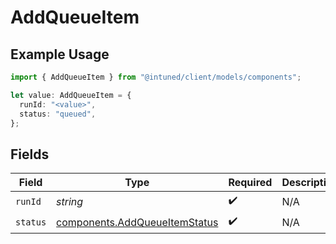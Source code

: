 # AddQueueItem

## Example Usage

```typescript
import { AddQueueItem } from "@intuned/client/models/components";

let value: AddQueueItem = {
  runId: "<value>",
  status: "queued",
};
```

## Fields

| Field                                                                          | Type                                                                           | Required                                                                       | Description                                                                    |
| ------------------------------------------------------------------------------ | ------------------------------------------------------------------------------ | ------------------------------------------------------------------------------ | ------------------------------------------------------------------------------ |
| `runId`                                                                        | *string*                                                                       | :heavy_check_mark:                                                             | N/A                                                                            |
| `status`                                                                       | [components.AddQueueItemStatus](../../models/components/addqueueitemstatus.md) | :heavy_check_mark:                                                             | N/A                                                                            |